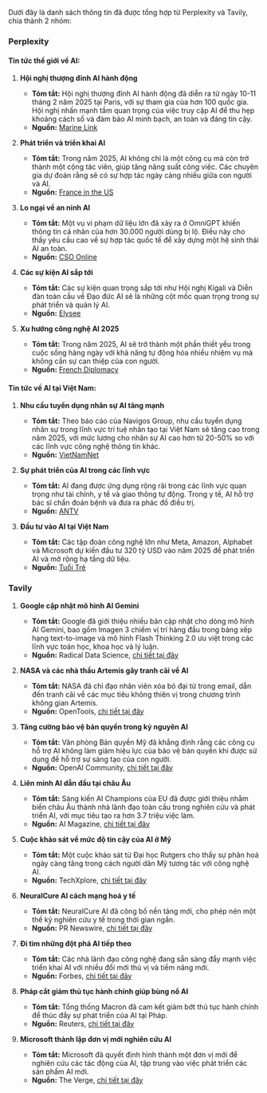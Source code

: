 Dưới đây là danh sách thông tin đã được tổng hợp từ Perplexity và Tavily, chia thành 2 nhóm:

### Perplexity

#### Tin tức thế giới về AI:
1. **Hội nghị thượng đỉnh AI hành động**
   - **Tóm tắt:** Hội nghị thượng đỉnh AI hành động đã diễn ra từ ngày 10-11 tháng 2 năm 2025 tại Paris, với sự tham gia của hơn 100 quốc gia. Hội nghị nhấn mạnh tầm quan trọng của việc truy cập AI để thu hẹp khoảng cách số và đảm bảo AI minh bạch, an toàn và đáng tin cậy.
   - **Nguồn:** [Marine Link](https://www.marinelink.com/news/ai-wont-a-tool-522333)

2. **Phát triển và triển khai AI**
   - **Tóm tắt:** Trong năm 2025, AI không chỉ là một công cụ mà còn trở thành một cộng tác viên, giúp tăng năng suất công việc. Các chuyên gia dự đoán rằng sẽ có sự hợp tác ngày càng nhiều giữa con người và AI.
   - **Nguồn:** [France in the US](https://franceintheus.org/spip.php?article11651)

3. **Lo ngại về an ninh AI**
   - **Tóm tắt:** Một vụ vi phạm dữ liệu lớn đã xảy ra ở OmniGPT khiến thông tin cá nhân của hơn 30.000 người dùng bị lộ. Điều này cho thấy yêu cầu cao về sự hợp tác quốc tế để xây dựng một hệ sinh thái AI an toàn.
   - **Nguồn:** [CSO Online](https://www.csoonline.com/article/3822911/hacker-allegedly-puts-massive-omnigpt-breach-data-for-sale-on-the-dark-web.html)

4. **Các sự kiện AI sắp tới**
   - **Tóm tắt:** Các sự kiện quan trọng sắp tới như Hội nghị Kigali và Diễn đàn toàn cầu về Đạo đức AI sẽ là những cột mốc quan trọng trong sự phát triển và quản lý AI.
   - **Nguồn:** [Elysee](https://www.elysee.fr/en/emmanuel-macron/2025/02/11/statement-on-inclusive-and-sustainable-artificial-intelligence-for-people-and-the-planet)

5. **Xu hướng công nghệ AI 2025**
   - **Tóm tắt:** Trong năm 2025, AI sẽ trở thành một phần thiết yếu trong cuộc sống hàng ngày với khả năng tự động hóa nhiều nhiệm vụ mà không cần sự can thiệp của con người.
   - **Nguồn:** [French Diplomacy](https://www.diplomatie.gouv.fr/en/french-foreign-policy/digital-diplomacy/news/article/ai-action-summit-ensuring-the-development-of-trusted-safe-and-secure-ai-to)

#### Tin tức về AI tại Việt Nam:
1. **Nhu cầu tuyển dụng nhân sự AI tăng mạnh**
   - **Tóm tắt:** Theo báo cáo của Navigos Group, nhu cầu tuyển dụng nhân sự trong lĩnh vực trí tuệ nhân tạo tại Việt Nam sẽ tăng cao trong năm 2025, với mức lương cho nhân sự AI cao hơn từ 20-50% so với các lĩnh vực công nghệ thông tin khác.
   - **Nguồn:** [VietNamNet](https://vietnamnet.vn/tuong-lai-ai-2025-cuoc-dua-cong-nghe-va-thay-doi-chinh-sach-2365776.html)

2. **Sự phát triển của AI trong các lĩnh vực**
   - **Tóm tắt:** AI đang được ứng dụng rộng rãi trong các lĩnh vực quan trọng như tài chính, y tế và giao thông tự động. Trong y tế, AI hỗ trợ bác sĩ chẩn đoán bệnh và đưa ra phác đồ điều trị.
   - **Nguồn:** [ANTV](https://antv.gov.vn/xa-hoi-4/chinh-sach-moi-duoc-nhieu-nguoi-quan-tam-FA361D377.html)

3. **Đầu tư vào AI tại Việt Nam**
   - **Tóm tắt:** Các tập đoàn công nghệ lớn như Meta, Amazon, Alphabet và Microsoft dự kiến đầu tư 320 tỷ USD vào năm 2025 để phát triển AI và mở rộng hạ tầng dữ liệu.
   - **Nguồn:** [Tuổi Trẻ](https://tuoitre.vn/lam-gi-de-di-tat-don-dau-khi-2025-la-nam-cua-ai-20250126154246149.htm)

### Tavily

1. **Google cập nhật mô hình AI Gemini**
   - **Tóm tắt:** Google đã giới thiệu nhiều bản cập nhật cho dòng mô hình AI Gemini, bao gồm Imagen 3 chiếm vị trí hàng đầu trong bảng xếp hạng text-to-image và mô hình Flash Thinking 2.0 ưu việt trong các lĩnh vực toán học, khoa học và lý luận.
   - **Nguồn:** Radical Data Science, [chi tiết tại đây](https://radicaldatascience.wordpress.com/2025/02/05/ai-news-briefs-bulletin-board-for-february-2025/)

2. **NASA và các nhà thầu Artemis gây tranh cãi về AI**
   - **Tóm tắt:** NASA đã chỉ đạo nhân viên xóa bỏ đại từ trong email, dẫn đến tranh cãi về các mục tiêu không thiên vị trong chương trình không gian Artemis.
   - **Nguồn:** OpenTools, [chi tiết tại đây](https://opentools.ai/news)

3. **Tăng cường bảo vệ bản quyền trong kỷ nguyên AI**
   - **Tóm tắt:** Văn phòng Bản quyền Mỹ đã khẳng định rằng các công cụ hỗ trợ AI không làm giảm hiệu lực của bảo vệ bản quyền khi được sử dụng để hỗ trợ sự sáng tạo của con người.
   - **Nguồn:** OpenAI Community, [chi tiết tại đây](https://community.openai.com/t/ai-pulse-news-roundup-february-2025-edition/1109121)

4. **Liên minh AI dẫn đầu tại châu Âu**
   - **Tóm tắt:** Sáng kiến AI Champions của EU đã được giới thiệu nhằm biến châu Âu thành nhà lãnh đạo toàn cầu trong nghiên cứu và phát triển AI, với mục tiêu tạo ra hơn 3.7 triệu việc làm.
   - **Nguồn:** AI Magazine, [chi tiết tại đây](https://aimagazine.com/articles/this-weeks-top-5-stories-in-ai-14-february-2025)

5. **Cuộc khảo sát về mức độ tin cậy của AI ở Mỹ**
   - **Tóm tắt:** Một cuộc khảo sát từ Đại học Rutgers cho thấy sự phân hoá ngày càng tăng trong cách người dân Mỹ tương tác với công nghệ AI.
   - **Nguồn:** TechXplore, [chi tiết tại đây](https://techxplore.com/news/2025-02-survey-highlights-emerging-artificial-intelligence.html)

6. **NeuralCure AI cách mạng hoá y tế**
   - **Tóm tắt:** NeuralCure AI đã công bố nền tảng mới, cho phép nén một thế kỷ nghiên cứu y tế trong thời gian ngắn.
   - **Nguồn:** PR Newswire, [chi tiết tại đây](https://www.morningstar.com/news/pr-newswire/20250214la19571/neuralcure-ai-announces-breakthrough-in-ai-powered-healthcare-completing-decades-of-medical-research-in-moments)

7. **Đi tìm những đột phá AI tiếp theo**
   - **Tóm tắt:** Các nhà lãnh đạo công nghệ đang sẵn sàng đẩy mạnh việc triển khai AI với nhiều đổi mới thú vị và tiềm năng mới.
   - **Nguồn:** Forbes, [chi tiết tại đây](https://www.forbes.com/councils/forbestechcouncil/2025/02/14/what-can-ai-do-next/)

8. **Pháp cắt giảm thủ tục hành chính giúp bùng nổ AI**
   - **Tóm tắt:** Tổng thống Macron đã cam kết giảm bớt thủ tục hành chính để thúc đẩy sự phát triển của AI tại Pháp.
   - **Nguồn:** Reuters, [chi tiết tại đây](https://www.reuters.com/technology/artificial-intelligence/trump-deepseek-focus-nations-gather-paris-ai-summit-2025-02-05/)

9. **Microsoft thành lập đơn vị mới nghiên cứu AI**
   - **Tóm tắt:** Microsoft đã quyết định hình thành một đơn vị mới để nghiên cứu các tác động của AI, tập trung vào việc phát triển các sản phẩm AI mới.
   - **Nguồn:** The Verge, [chi tiết tại đây](https://theverge.com/archives/ai-artificial-intelligence/2025/2/1)